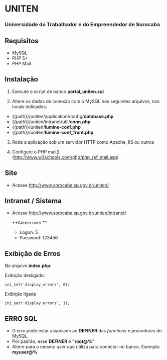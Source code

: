# UNITEN

### Universidade do Trabalhador e do Empreendedor de Sorocaba

## Requisitos

- MySQL
- PHP 5+
- PHP Mail

## Instalação

1) Execute o script de banco **portal_uniten.sql**

2) Altere os dados de conexão com o MySQL nos seguintes arquivos, nos locais indicados:

- {{path}}/uniten/application/config/**database.php**
- {{path}}/uniten/intranet/util/**conn.php**
- {{path}}/uniten/**lumine-conf.php**
- {{path}}/uniten/**lumine-conf_front.php**

3) Rode a aplicação sob um servidor HTTP como Apache, IIS ou outros

4) Configure o PHP mail() (http://www.w3schools.com/php/php_ref_mail.asp)

## Site

- Acesse http://www.sorocaba.sp.gov.br/uniten/

## Intranet / Sistema

- Acesse http://www.sorocaba.sp.gov.br/uniten/intranet/

	**Admin user **

	- Logon: 5
	- Password: 123456

## Exibição de Erros

No arquivo **index.php**:

Exibição desligada:

	ini_set('display_errors', 0);

Exibição ligada

	ini_set('display_errors', 1);

## ERRO SQL

- O erro pode estar associado ao **DEFINER** das *functions* e *procedures* do MySQL.
- Por padrão, esse **DEFINER** é **"root@%"**
- Altere para o mesmo *user* que utiliza para conectar no banco. Exemplo: **myuser@%**